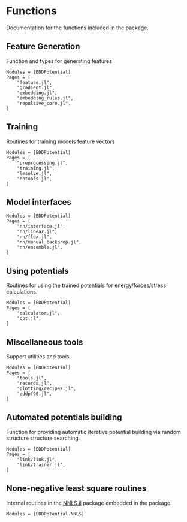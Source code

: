 # Functions

Documentation for the functions included in the package.

## Feature Generation

Function and types for generating features 

```@autodocs
Modules = [EDDPotential]
Pages = [
    "feature.jl",
    "gradient.jl",
    "embedding.jl",
    "embedding_rules.jl",
    "repulsive_core.jl",
]
```

## Training

Routines for training models feature vectors 

```@autodocs
Modules = [EDDPotential]
Pages = [
    "preprocessing.jl",
    "training.jl",
    "lmsolve.jl",
    "nntools.jl",
]
```

## Model interfaces

```@autodocs
Modules = [EDDPotential]
Pages = [
    "nn/interface.jl",
    "nn/linear.jl",
    "nn/flux.jl",
    "nn/manual_backprop.jl",
    "nn/ensemble.jl",
]
```

## Using potentials 

Routines for using the trained potentials for energy/forces/stress calculations.

```@autodocs
Modules = [EDDPotential]
Pages = [
    "calculator.jl",
    "opt.jl",
]
```

## Miscellaneous tools

Support utilities and tools.

```@autodocs
Modules = [EDDPotential]
Pages = [
    "tools.jl",
    "records.jl",
    "plotting/recipes.jl",
    "eddpf90.jl",
]
```

## Automated potentials building

Function for providing automatic iterative potential building via random structure structure searching.

```@autodocs
Modules = [EDDPotential]
Pages = [
    "link/link.jl",
    "link/trainer.jl",
]
```

## None-negative least square routines

Internal routines in the [NNLS.jl](https://github.com/rdeits/NNLS.jl) package embedded in the package.

```@autodocs
Modules = [EDDPotential.NNLS]
```